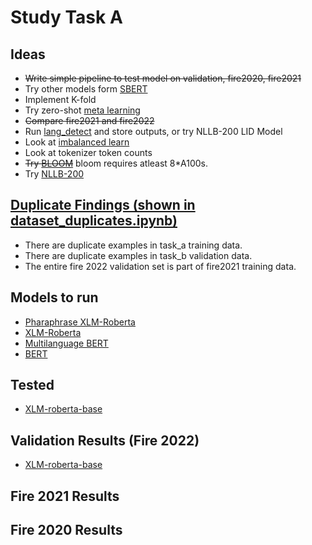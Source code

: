 # Study Task A

## Ideas
- ~~Write simple pipeline to test model on validation, fire2020, fire2021~~
- Try other models form [SBERT](https://www.sbert.net/docs/pretrained_models.html)
- Implement K-fold
- Try zero-shot [meta learning](http://learn2learn.net/) 
- ~~Compare fire2021 and fire2022~~
- Run [lang_detect](https://pypi.org/project/langdetect/) and store outputs, or try NLLB-200 LID Model
- Look at [imbalanced learn](https://imbalanced-learn.org/stable/)
- Look at tokenizer token counts
- ~~Try [BLOOM](https://huggingface.co/bigscience/bloom)~~ bloom requires atleast 8*A100s.
- Try [NLLB-200](https://github.com/facebookresearch/fairseq/tree/nllb)

## [Duplicate Findings (shown in dataset_duplicates.ipynb)](https://github.com/flippe3/fire_2022/blob/master/task_a/code/dataset_duplicates.ipynb)
- There are duplicate examples in task_a training data.
- There are duplicate examples in task_b validation data.
- The entire fire 2022 validation set is part of fire2021 training data.

## Models to run
- [Pharaphrase XLM-Roberta](https://huggingface.co/sentence-transformers/paraphrase-xlm-r-multilingual-v1)
- [XLM-Roberta](https://huggingface.co/xlm-roberta-large)
- [Multilanguage BERT](bert-base-multilingual-cased)
- [BERT](https://huggingface.co/bert-base-uncased)

## Tested
- [XLM-roberta-base](https://huggingface.co/xlm-roberta-base)
## Validation Results (Fire 2022)
- [XLM-roberta-base](https://github.com/flippe3/fire_2022/blob/master/task_a/outputs/xlm-roberta-base-tamil)
## Fire 2021 Results

## Fire 2020 Results

